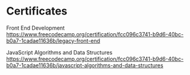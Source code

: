 # Certificates
Front End Development https://www.freecodecamp.org/certification/fcc096c3741-b9d6-40bc-b0a7-1cadae11636b/legacy-front-end

JavaScript Algorithms and Data Structures https://www.freecodecamp.org/certification/fcc096c3741-b9d6-40bc-b0a7-1cadae11636b/javascript-algorithms-and-data-structures
